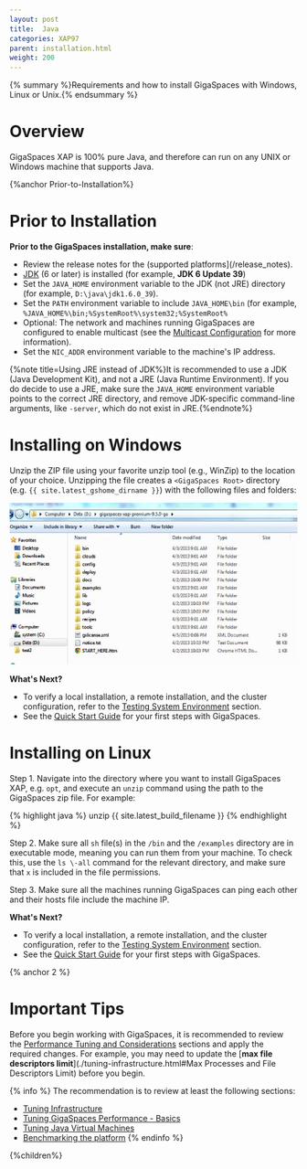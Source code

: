 ```yaml
---
layout: post
title:  Java
categories: XAP97
parent: installation.html
weight: 200
---
```



{% summary %}Requirements and how to install GigaSpaces with Windows, Linux or Unix.{% endsummary %}

# Overview

GigaSpaces XAP is 100% pure Java, and therefore can run on any UNIX or Windows machine that supports Java.



{%anchor Prior-to-Installation%}

# Prior to Installation

**Prior to the GigaSpaces installation, make sure**:

- Review the release notes for the (supported platforms](/release_notes).
- [JDK](http://java.sun.com/javase/downloads/index.jsp) (6 or later) is installed (for example, **JDK 6 Update 39**) 
- Set the `JAVA_HOME` environment variable to the JDK (not JRE) directory (for example, `D:\java\jdk1.6.0_39`).
- Set the `PATH` environment variable to include `JAVA_HOME\bin` (for example, `%JAVA_HOME%\bin;%SystemRoot%\system32;%SystemRoot%`
- Optional: The network and machines running GigaSpaces are configured to enable multicast (see the [Multicast Configuration](./network-multicast.html) for more information).
- Set the `NIC_ADDR` environment variable to the machine's IP address.

{%note title=Using JRE instead of JDK%}It is recommended to use a JDK (Java Development Kit), and not a JRE (Java Runtime Environment). If you do decide to use a JRE, make sure the `JAVA_HOME` environment variable points to the correct JRE directory, and remove JDK-specific command-line arguments, like `-server`, which do not exist in JRE.{%endnote%}

# Installing on Windows

Unzip the ZIP file using your favorite unzip tool (e.g., WinZip) to the location of your choice. Unzipping the file creates a `<GigaSpaces Root>` directory (e.g. `{{ site.latest_gshome_dirname }}`) with the following files and folders:

![win_dirtree_XAP95.jpg](/attachment_files/win_dirtree_XAP95.jpg)

**What's Next?**

- To verify a local installation, a remote installation, and the cluster configuration, refer to the [Testing System Environment](./testing-system-environment.html) section.
- See the [Quick Start Guide](/tutorials/index.html) for your first steps with GigaSpaces.


# Installing on Linux

Step 1. Navigate into the directory where you want to install GigaSpaces XAP, e.g. `opt`, and execute an `unzip` command using the path to the GigaSpaces zip file. For example:

{% highlight java %}
unzip {{ site.latest_build_filename }}
{% endhighlight %}

Step 2. Make sure all `sh` file(s) in the `/bin` and the `/examples` directory are in executable mode, meaning you can run them from your machine. To check this, use the `ls \-all` command for the relevant directory, and make sure that `x` is included in the file permissions.

Step 3. Make sure all the machines running GigaSpaces can ping each other and their hosts file include the machine IP.

**What's Next?**

- To verify a local installation, a remote installation, and the cluster configuration, refer to the [Testing System Environment](./testing-system-environment.html) section.
- See the [Quick Start Guide](/tutorials/index.html) for your first steps with GigaSpaces.

{% anchor 2 %}

# Important Tips

Before you begin working with GigaSpaces, it is recommended to review the [Performance Tuning and Considerations](./performance-tuning-and-considerations.html) sections and apply the required changes. For example, you may need to update the [**max file descriptors limit**](./tuning-infrastructure.html#Max Processes and File Descriptors Limit) before you begin.

{% info %}
 The recommendation is to review at least the following sections:

- [Tuning Infrastructure](./tuning-infrastructure.html)
- [Tuning GigaSpaces Performance - Basics](./tuning-gigaspaces-performance---basics.html)
- [Tuning Java Virtual Machines](./tuning-java-virtual-machines.html)
- [Benchmarking the platform](./moving-into-production-checklist.html)
{% endinfo %}


{%children%}